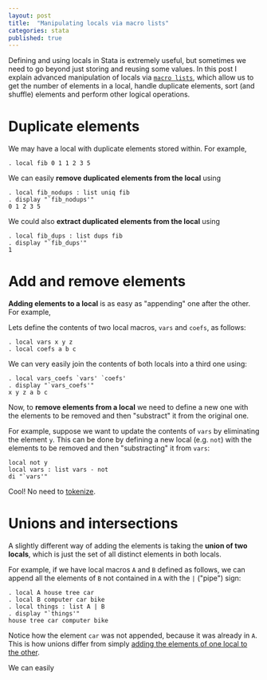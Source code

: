 ```yaml
---
layout: post
title:  "Manipulating locals via macro lists"
categories: stata
published: true
---
```


Defining and using locals in Stata is extremely useful, but sometimes we need to go beyond just storing and reusing some values. In this post I explain advanced manipulation of locals via [`macro lists`](http://www.stata.com/manuals13/pmacrolists.pdf), which allow us to get the number of elements in a local, handle duplicate elements, sort (and shuffle) elements and perform other logical operations.

# Duplicate elements

We may have a local with duplicate elements stored within. For example,

```
. local fib 0 1 1 2 3 5
```

We can easily **remove duplicated elements from the local** using

```
. local fib_nodups : list uniq fib
. display "`fib_nodups'"
0 1 2 3 5
```

We could also **extract duplicated elements from the local** using

```
. local fib_dups : list dups fib
. display "`fib_dups'"
1
```

# Add and remove elements

**Adding elements to a local** is as easy as "appending" one after the other. For example,

Lets define the contents of two local macros, `vars` and `coefs`, as follows:

```
. local vars x y z
. local coefs a b c
```

We can very easily join the contents of both locals into a third one using:

```
. local vars_coefs `vars' `coefs'
. display "`vars_coefs'"
x y z a b c
```

Now, to **remove elements from a local** we need to define a new one with the elements to be removed and then "substract" it from the original one.

For example, suppose we want to update the contents of `vars` by eliminating the element `y`. This can be done by defining a new local (e.g. `not`) with the elements to be removed and then "substracting" it from `vars`:

```
local not y
local vars : list vars - not
di "`vars'"
```

Cool! No need to [tokenize](http://www.stata.com/manuals13/ptokenize.pdf).

# Unions and intersections

A slightly different way of adding the elements is taking the **union of two locals**, which is just the set of all distinct elements in both locals.

For example, if we have local macros `A` and `B` defined as follows, we can append all the elements of `B` not contained in `A` with the `|` ("pipe") sign:

```
. local A house tree car
. local B computer car bike
. local things : list A | B
. display "`things'"
house tree car computer bike
```

Notice how the element `car` was not appended, because it was already in `A`. This is how unions differ from simply [adding the elements of one local to the other](#add-and-remove-elements).

We can easily

